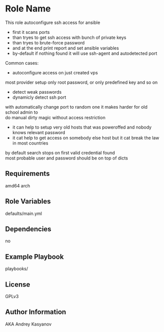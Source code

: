 Role Name
=========

This role autoconfigure ssh access for ansible

* first it scans ports
* than tryes to get ssh access with bunch of private keys
* than tryes to brute-force password
* and at the end print report and set ansible variables
* by-default if nothing found it will use ssh-agent and autodetected port

Common cases:

* autoconfigure access on just created vps  

most provider setup only root password, or only predefined key and so on

* detect weak passwords
* dynamicly detect ssh port  

with automatically change port to random one it makes harder for old school admin to  
do manual dirty magic without access restriction

* it can help to setup very old hosts that was poweroffed and nobody knows relevant password
* it cat help to get access on somebody else host but it cat break the law in most countries  

by default search stops on first valid credential found  
most probable user and password should be on top of dicts

Requirements
------------

amd64 arch

Role Variables
--------------

defaults/main.yml

Dependencies
------------

no

Example Playbook
----------------

playbooks/

License
-------

GPLv3

Author Information
------------------

AKA Andrey Kasyanov
